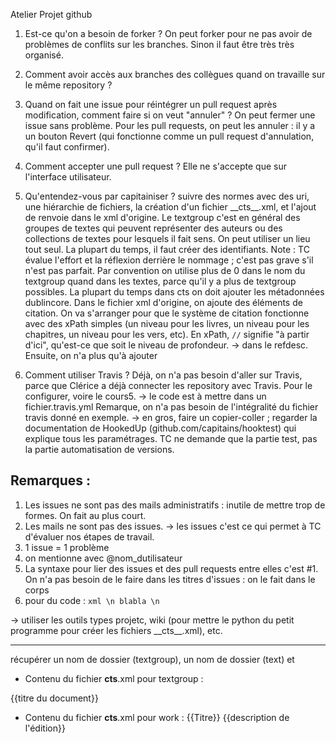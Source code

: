 Atelier Projet github

1. Est-ce qu'on a besoin de forker ?
On peut forker pour ne pas avoir de problèmes de conflits sur les branches. Sinon il faut être très très organisé.

2. Comment avoir accès aux branches des collègues quand on travaille sur le même repository ?

3. Quand on fait une issue pour réintégrer un pull request après modification, comment faire si on veut "annuler" ?
On peut fermer une issue sans problème. Pour les pull requests, on peut les annuler : il y a un bouton Revert (qui fonctionne comme un pull request d'annulation, qu'il faut confirmer).

4. Comment accepter une pull request ?
Elle ne s'accepte que sur l'interface utilisateur.

5. Qu'entendez-vous par capitainiser ?
suivre des normes avec des uri, une hiérarchie de fichiers, la création d'un fichier \_\_cts\_\_.xml, et l'ajout de renvoie dans le xml d'origine.
Le textgroup c'est en général des groupes de textes qui peuvent représenter des auteurs ou des collections de textes pour lesquels il fait sens. On peut utiliser un lieu tout seul.
La plupart du temps, il faut créer des identifiants. Note : TC évalue l'effort et la réflexion derrière le nommage ; c'est pas grave s'il n'est pas parfait.
Par convention on utilise plus de 0 dans le nom du textgroup quand dans les textes, parce qu'il y a plus de textgroup possibles.
La plupart du temps dans cts on doit ajouter les métadonnées dublincore.
Dans le fichier xml d'origine, on ajoute des éléments de citation. On va s'arranger pour que le système de citation fonctionne avec des xPath simples (un niveau pour les livres, un niveau pour les chapitres, un niveau pour les vers, etc).
En xPath, `//` signifie "à partir d'ici", qu'est-ce que soit le niveau de profondeur. -> dans le refdesc.
Ensuite, on n'a plus qu'à ajouter

6. Comment utiliser Travis ?
Déjà, on n'a pas besoin d'aller sur Travis, parce que Clérice a déjà connecter les repository avec Travis.
Pour le configurer, voire le cours5. -> le code est à mettre dans un fichier.travis.yml
Remarque, on n'a pas besoin de l'intégralité du fichier travis donné en exemple.
-> en gros, faire un copier-coller ; regarder la documentation de HookedUp (github.com/capitains/hooktest) qui explique tous les paramétrages. TC ne demande que la partie test, pas la partie automatisation de versions.

## Remarques :
1. Les issues ne sont pas des mails administratifs : inutile de mettre trop de formes. On fait au plus court.
2. Les mails ne sont pas des issues. -> les issues c'est ce qui permet à TC d'évaluer nos étapes de travail.
3. 1 issue = 1 problème
4. on mentionne avec @nom_dutilisateur
5. La syntaxe pour lier des issues et des pull requests entre elles c'est #1. On n'a pas besoin de le faire dans les titres d'issues : on le fait dans le corps
6. pour du code : ``` xml \n blabla \n ```


-> utiliser les outils types projetc, wiki (pour mettre le python du petit programme pour créer les fichiers \_\_cts\_\_.xml), etc.

---

récupérer un nom de dossier (textgroup), un nom de dossier (text) et

* Contenu du fichier __cts__.xml pour textgroup :
<textgroup xmlns="http://chs.harvard.edu/xmlns/cts" urn="urn:cts:{{namespace}}:{{textgroup}}">
<groupname xml:lang="{{lang}}">{{titre du document}}</groupname>
</textgroup>

* Contenu du fichier __cts__.xml pour work :
<work xmlns="http://chs.harvard.edu/xmlns/cts"
    groupUrn="urn:cts:{{namespace}}:{{textgroup}}"
    urn="urn:cts:{{namespace}}:{{textgroup}}:{{work}}"
    xml:lang="{{langue}}">
    <title xml:lang="{{langue}}">{{Titre}}</title>
    <edition workUrn="urn:cts:{{namespace}}:{{textgroup}}:{{work}}"
      urn="urn:cts:{{namespace}}:{{textgroup}}:{{work}}.{{edition}}" xml:lang="{{langue}}">
        <label xml:lang="{{langue}}">{{Titre}}</label>
        <description xml:lang="{{langue}}">{{description de l'édition}}</description>
    </edition>
</work>
